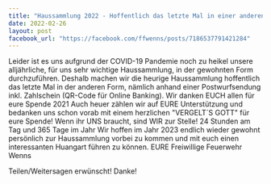```yaml
---
title: "Haussammlung 2022 - Hoffentlich das letzte Mal in einer anderen Form doch immer noch derselbe Zweck"
date: 2022-02-26
layout: post
facebook_url: "https://facebook.com/ffwenns/posts/7186537791421284"
---
```


Leider ist es uns aufgrund der COVID-19 Pandemie noch zu heikel unsere alljährliche, für uns sehr wichtige Haussammlung, in der gewohnten Form durchzuführen. Deshalb machen wir die heurige Haussammlung hoffentlich das letzte Mal in der anderen Form, nämlich anhand einer Postwurfsendung inkl. Zahlschein (QR-Code für Online Banking). Wir danken EUCH allen für eure Spende 2021 Auch heuer zählen wir auf EURE Unterstützung und bedanken uns schon vorab mit einem herzlichen "VERGELT´S GOTT" für eure Spende! 
Wenn ihr UNS braucht, sind WIR zur Stelle! 24 Stunden am Tag und 365 Tage im Jahr 
Wir hoffen im Jahr 2023 endlich wieder gewohnt persönlich zur Haussammlung vorbei zu kommen und mit euch einen interessanten Huangart führen zu können.
EURE Freiwillige Feuerwehr Wenns 

Teilen/Weitersagen erwünscht! Danke!